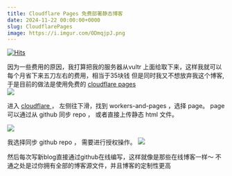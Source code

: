 ```yaml
---
title: Cloudflare Pages 免费部署静态博客
date: 2024-11-22 00:00:00+0000
slug: CloudflarePages
image: https://i.imgur.com/ODmqjpJ.png
---
```

[![Hits](https://hits.seeyoufarm.com/api/count/incr/badge.svg?url=https://b.kill9pid.top/p/CloudflarePages/&count_bg=%23F26E00&title_bg=%23000000)](https://hits.seeyoufarm.com)


因为一些费用的原因，我打算把我的服务器从vultr 上面给取下来，这样我就可以每个月省下来五刀左右的费用，相当于35块钱
但是同时我又不想放弃我这个博客,于是目前的做法是使用免费的 [cloudflare pages](https://pages.cloudflare.com/)    
![](https://i.imgur.com/ODmqjpJ.png)

进入 [cloudflare ](https://dash.cloudflare.com/)， 左侧往下滑，找到 workers-and-pages ，选择 page。
page 可以通过从 github 同步 repo ， 或者直接上传静态 html 文件。

![](https://i.imgur.com/LZHREXt.png)

我选择同步 github repo ， 需要进行授权操作。
![](https://i.imgur.com/PzoXBsj.png)

然后每次写新blog直接通过github在线编写，这样就像是那些在线博客一样～ 
不通之处是过你拥有全部的博客源文件，并且博客的定制性更高
